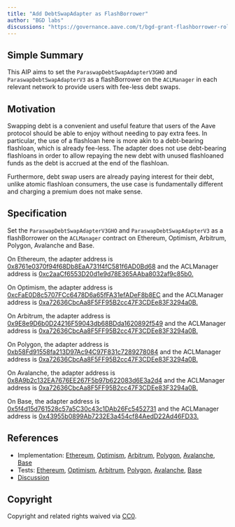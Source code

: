 ```yaml
---
title: "Add DebtSwapAdapter as FlashBorrower"
author: "BGD labs"
discussions: "https://governance.aave.com/t/bgd-grant-flashborrower-role-to-debtswapadapter-s/14595"
---
```


## Simple Summary

This AIP aims to set the `ParaswapDebtSwapAdapterV3GHO` and `ParaswapDebtSwapAdapterV3` as a flashBorrower on the `ACLManager` in each relevant network to provide users with fee-less debt swaps.

## Motivation

Swapping debt is a convenient and useful feature that users of the Aave protocol should be able to enjoy without needing to pay extra fees. In particular, the use of a flashloan here is more akin to a debt-bearing flashloan, which is already fee-less. The adapter does not use debt-bearing flashloans in order to allow repaying the new debt with unused flashloaned funds as the debt is accrued at the end of the flashloan.

Furthermore, debt swap users are already paying interest for their debt, unlike atomic flashloan consumers, the use case is fundamentally different and charging a premium does not make sense.

## Specification

Set the `ParaswapDebtSwapAdapterV3GHO` and `ParaswapDebtSwapAdapterV3` as a flashBorrower on the `ACLManager` contract on Ethereum, Optimism, Arbitrum, Polygon, Avalanche and Base.

On Ethereum, the adapter address is [0x8761e0370f94f68Db8EaA731f4fC581f6AD0Bd68](https://etherscan.io/address/0x8761e0370f94f68Db8EaA731f4fC581f6AD0Bd68) and the ACLManager address is [0xc2aaCf6553D20d1e9d78E365AAba8032af9c85b0.](https://etherscan.io/address/0xc2aaCf6553D20d1e9d78E365AAba8032af9c85b0)

On Optimism, the adapter address is [0xcFaE0D8c5707FCc6478D6a65fFA31efADeF8b8EC](https://optimistic.etherscan.io/address/0xcFaE0D8c5707FCc6478D6a65fFA31efADeF8b8EC) and the ACLManager address is [0xa72636CbcAa8F5FF95B2cc47F3CDEe83F3294a0B.](https://optimistic.etherscan.io/address/0xa72636CbcAa8F5FF95B2cc47F3CDEe83F3294a0B)

On Arbitrum, the adapter address is [0x9E8e9D6b0D24216F59043db68BDda1620892f549](https://arbiscan.io/address/0x9E8e9D6b0D24216F59043db68BDda1620892f549) and the ACLManager address is [0xa72636CbcAa8F5FF95B2cc47F3CDEe83F3294a0B.](https://arbiscan.io/address/0xa72636CbcAa8F5FF95B2cc47F3CDEe83F3294a0B)

On Polygon, the adapter address is [0xb58Fd91558fa213D97Ac94C97F831c7289278084](https://polygonscan.com/address/0xb58Fd91558fa213D97Ac94C97F831c7289278084) and the ACLManager address is [0xa72636CbcAa8F5FF95B2cc47F3CDEe83F3294a0B.](https://polygonscan.com/address/0xa72636CbcAa8F5FF95B2cc47F3CDEe83F3294a0B)

On Avalanche, the adapter address is [0x8A9b2c132EA7676EE267F5b97b622083d6E3a2d4](https://snowtrace.io/address/0x8A9b2c132EA7676EE267F5b97b622083d6E3a2d4) and the ACLManager address is [0xa72636CbcAa8F5FF95B2cc47F3CDEe83F3294a0B.](https://snowtrace.io/address/0xa72636CbcAa8F5FF95B2cc47F3CDEe83F3294a0B)

On Base, the adapter address is [0x5f4d15d761528c57a5C30c43c1DAb26Fc5452731](https://basescan.org/address/0x5f4d15d761528c57a5C30c43c1DAb26Fc5452731) and the ACLManager address is
[0x43955b0899Ab7232E3a454cf84AedD22Ad46FD33.](https://basescan.org/address/0x43955b0899Ab7232E3a454cf84AedD22Ad46FD33)

## References

- Implementation: [Ethereum](https://github.com/bgd-labs/aave-proposals/blob/main/src/20230809_AaveV3_Multi_AddDebtSwapAdapterAsFlashBorrower/AaveV3_Ethereum_AddDebtSwapAdapterAsFlashBorrower_20230809.sol), [Optimism](https://github.com/bgd-labs/aave-proposals/blob/main/src/20230809_AaveV3_Multi_AddDebtSwapAdapterAsFlashBorrower/AaveV3_Optimism_AddDebtSwapAdapterAsFlashBorrower_20230809.sol), [Arbitrum](https://github.com/bgd-labs/aave-proposals/blob/main/src/20230809_AaveV3_Multi_AddDebtSwapAdapterAsFlashBorrower/AaveV3_Arbitrum_AddDebtSwapAdapterAsFlashBorrower_20230809.sol), [Polygon](https://github.com/bgd-labs/aave-proposals/blob/main/src/20230809_AaveV3_Multi_AddDebtSwapAdapterAsFlashBorrower/AaveV3_Polygon_AddDebtSwapAdapterAsFlashBorrower_20230809.sol), [Avalanche](https://github.com/bgd-labs/aave-proposals/blob/main/src/20230809_AaveV3_Multi_AddDebtSwapAdapterAsFlashBorrower/AaveV3_Avalanche_AddDebtSwapAdapterAsFlashBorrower_20230809.sol), [Base](https://github.com/bgd-labs/aave-proposals/blob/main/src/20230809_AaveV3_Multi_AddDebtSwapAdapterAsFlashBorrower/AaveV3_Base_AddDebtSwapAdapterAsFlashBorrower_20230809.sol)
- Tests: [Ethereum](https://github.com/bgd-labs/aave-proposals/blob/main/src/20230809_AaveV3_Multi_AddDebtSwapAdapterAsFlashBorrower/AaveV3_Ethereum_AddDebtSwapAdapterAsFlashBorrower_20230809.t.sol), [Optimism](https://github.com/bgd-labs/aave-proposals/blob/main/src/20230809_AaveV3_Multi_AddDebtSwapAdapterAsFlashBorrower/AaveV3_Optimism_AddDebtSwapAdapterAsFlashBorrower_20230809.t.sol), [Arbitrum](https://github.com/bgd-labs/aave-proposals/blob/main/src/20230809_AaveV3_Multi_AddDebtSwapAdapterAsFlashBorrower/AaveV3_Arbitrum_AddDebtSwapAdapterAsFlashBorrower_20230809.t.sol), [Polygon](https://github.com/bgd-labs/aave-proposals/blob/main/src/20230809_AaveV3_Multi_AddDebtSwapAdapterAsFlashBorrower/AaveV3_Polygon_AddDebtSwapAdapterAsFlashBorrower_20230809.t.sol), [Avalanche](https://github.com/bgd-labs/aave-proposals/blob/main/src/20230809_AaveV3_Multi_AddDebtSwapAdapterAsFlashBorrower/AaveV3_Avalanche_AddDebtSwapAdapterAsFlashBorrower_20230809.t.sol), [Base](https://github.com/bgd-labs/aave-proposals/blob/main/src/20230809_AaveV3_Multi_AddDebtSwapAdapterAsFlashBorrower/AaveV3_Base_AddDebtSwapAdapterAsFlashBorrower_20230809.t.sol)
- [Discussion](https://governance.aave.com/t/bgd-grant-flashborrower-role-to-debtswapadapter-s/14595)

## Copyright

Copyright and related rights waived via [CC0](https://creativecommons.org/publicdomain/zero/1.0/).

